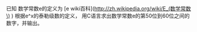 已知 数学常数e的定义为
[e wiki百科](http://zh.wikipedia.org/wiki/E_(数学常数\) )
根据e^x的泰勒级数的定义，
用C语言求出数学常数e的第50位到60位之间的数字，并输出。